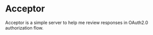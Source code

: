 # Acceptor

Acceptor is a simple server to help me review responses in OAuth2.0 authorization flow.

 
